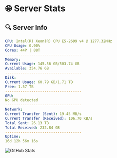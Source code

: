 # 🌐 Server Stats
## 🔍 Server Info
```yaml
CPU: Intel(R) Xeon(R) CPU E5-2699 v4 @ 1277.32MHz
CPU Usage: 0.90%
Cores: 44P | 88T
-----------------------------------
Memory:
Current Usage: 145.56 GB/503.74 GB
Available: 354.76 GB
-----------------------------------
Disk:
Current Usage: 60.79 GB/1.71 TB
Free: 1.57 TB
-----------------------------------
GPU:
No GPU detected
-----------------------------------
Network:
Current Transfer (Sent): 19.45 MB/s
Current Transfer (Received): 106.70 KB/s
Total Sent: 26.13 TB
Total Received: 232.84 GB
-----------------------------------
Uptime:
16d 12h 56m 16s
```
![GitHub Stats](https://img.shields.io/badge/Updated-2025-03-24_10:19:05-blue)
